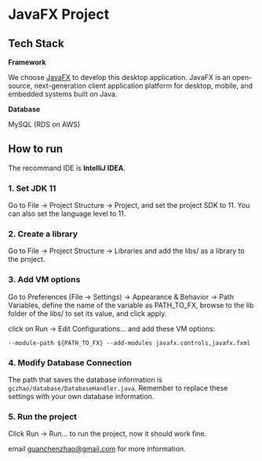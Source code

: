 # JavaFX Project

## Tech Stack

**Framework**

We choose [JavaFX](https://openjfx.io/) to develop this desktop application. JavaFX is an open-source, next-generation client application platform for desktop, mobile, and embedded systems built on Java.

**Database**

MySQL (RDS on AWS)

## How to run

The recommand IDE is **IntelliJ IDEA**.

### 1. Set JDK 11
Go to File -> Project Structure -> Project, and set the project SDK to 11. You can also set the language level to 11.

### 2. Create a library
Go to File -> Project Structure -> Libraries and add the libs/ as a library to the project.

### 3. Add VM options

Go to Preferences (File -> Settings) -> Appearance & Behavior -> Path Variables, define the name of the variable as PATH_TO_FX, browse to the lib folder of the libs/ to set its value, and click apply. 


click on Run -> Edit Configurations... and add these VM options:

```
--module-path ${PATH_TO_FX} --add-modules javafx.controls,javafx.fxml
```

### 4. Modify Database Connection

The path that saves the database information is `gczhao/database/DatabaseHandler.java`. Remember to replace these settings with your own database information.

### 5. Run the project

Click Run -> Run... to run the project, now it should work fine.  







email guanchenzhao@gmail.com for more information.

